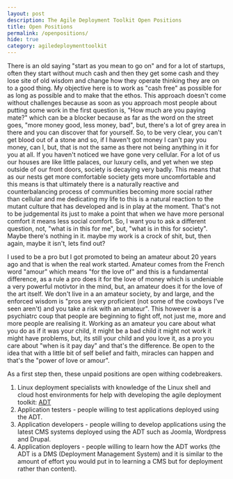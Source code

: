 ```yaml
---
layout: post
description: The Agile Deployment Toolkit Open Positions
title: Open Positions
permalink: /openpositions/
hide: true
category: agiledeploymenttoolkit
---
```


There is an old saying "start as you mean to go on" and for a lot of startups, often they start without much cash and then they get some cash and they lose site of old wisdom and change how they operate thinking they are on to a good thing.
My objective here is to work as "cash free" as possible for as long as possible and to make that the ethos.
This approach doesn't come without challenges because as soon as you approach most people about putting some work in the first question is, "How much are you paying mate?" which can be a blocker because as far as the word on the street goes, "more money good, less money, bad", but, there's a lot of grey area in there and you can discover that for yourself. 
So, to be very clear, you can't get blood out of a stone and so, if I haven't got money I can't pay you money, can I, but, that is not the same as there not being anything in it for you at all. If you haven't noticed we have gone very cellular. For a lot of us our houses are like little palaces, our luxury cells, and yet when we step outside of our front doors, society is decaying very badly. This means that as our nests get more comfortable society gets more uncomfortable and this means is that ultimately there is a naturally reactive and counterbalancing process of communities becoming more social rather than cellular and me dedicating my life to this is a natural reaction to the mutant culture that has developed and is in play at the moment. That's not to be judgemental its just to make a point that when we have more personal comfort it means less social comfort. So, I want you to ask a different question, not, "what is in this for me", but, "what is in this for society". Maybe there's nothing in it. maybe my work is a crock of shit, but, then again, maybe it isn't, lets find out?

I used to be a pro but I got promoted to being an amateur about 20 years ago and that is when the real work started. Amateur comes from the French word "amour" which means "for the love of" and this is a fundamental difference, as a rule a pro does it for the love of money which is undeniable a very powerful motivtor in the mind, but, an amateur does it for the love of the art itself. We don't live in a an amateur society, by and large, and the enforced wisdom is "pros are very proficient (not some of the cowboys I've seen aren't) and you take a risk with an amateur". This however is a psychiatrc coup that people are beginning to fight off, not just me, more and more people are realising it. Working as an amateur you care about what you do as if it was your child, it might be a bad child it might not work it might have problems, but, its still your child and you love it, as a pro you care about "when is it pay day" and that's the difference. Be open to the idea that with a little bit of self belief and faith, miracles can happen and that's the "power of love or amour". 

As a first step then, these unpaid positions are open withing codebreakers.

1) Linux deployment specialists with knowledge of the Linux shell and cloud host environments for help with developing the agile deployment toolkit: [ADT](www.github.com/agile-deployer)
2) Application testers - people willing to test applications deployed using the ADT. 
3) Application developers - people willing to develop applications using the latest CMS systems deployed using the ADT such as Joomla, Wordpress and Drupal.
4) Application deployers - people willing to learn how the ADT works (the ADT is a DMS (Deployment Management System) and it is similar to the amount of effort you would put in to learning a CMS but for deployment rather than content). 
